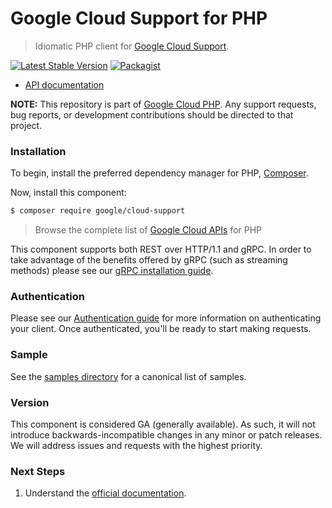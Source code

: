 # Google Cloud Support for PHP

> Idiomatic PHP client for [Google Cloud Support](https://cloud.google.com/support).

[![Latest Stable Version](https://poser.pugx.org/google/cloud-support/v/stable)](https://packagist.org/packages/google/cloud-support) [![Packagist](https://img.shields.io/packagist/dm/google/cloud-support.svg)](https://packagist.org/packages/google/cloud-support)

* [API documentation](https://cloud.google.com/php/docs/reference/cloud-support/latest)

**NOTE:** This repository is part of [Google Cloud PHP](https://github.com/googleapis/google-cloud-php). Any
support requests, bug reports, or development contributions should be directed to
that project.

### Installation

To begin, install the preferred dependency manager for PHP, [Composer](https://getcomposer.org/).

Now, install this component:

```sh
$ composer require google/cloud-support
```

> Browse the complete list of [Google Cloud APIs](https://cloud.google.com/php/docs/reference)
> for PHP

This component supports both REST over HTTP/1.1 and gRPC. In order to take advantage of the benefits
offered by gRPC (such as streaming methods) please see our
[gRPC installation guide](https://cloud.google.com/php/grpc).

### Authentication

Please see our [Authentication guide](https://github.com/googleapis/google-cloud-php/blob/main/AUTHENTICATION.md) for more information
on authenticating your client. Once authenticated, you'll be ready to start making requests.

### Sample

See the [samples directory](samples/) for a canonical list of samples.

### Version

This component is considered GA (generally available). As such, it will not introduce backwards-incompatible changes in
any minor or patch releases. We will address issues and requests with the highest priority.

### Next Steps

1. Understand the [official documentation](https://cloud.google.com/support/docs/reference/support-api).
